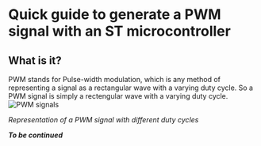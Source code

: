 # Quick guide to generate a PWM signal with an ST microcontroller

## What is it? 
PWM stands for Pulse-width modulation, which is any method of representing a signal as a rectangular wave with a varying duty cycle. So a PWM signal is simply a rectengular wave with a varying duty cycle.
![PWM signals](https://github.com/user-attachments/assets/e6c0b612-0971-4af8-805d-ff192dba14d5)

*Representation of a PWM signal with different duty cycles*

***To be continued***
